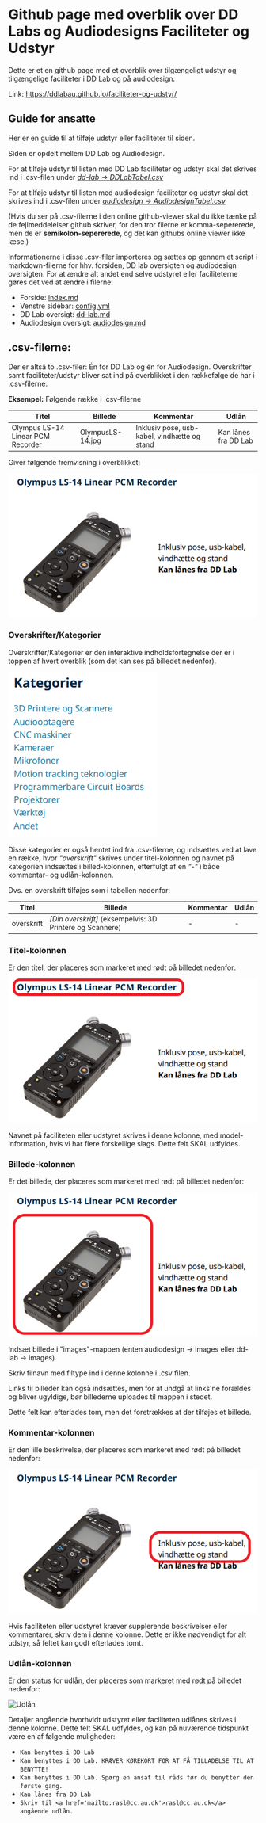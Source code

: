 # Github page med overblik over DD Labs og Audiodesigns Faciliteter og Udstyr

Dette er et en github page med et overblik over tilgængeligt udstyr og tilgængelige faciliteter i DD Lab og på audiodesign.

Link: https://ddlabau.github.io/faciliteter-og-udstyr/

## Guide for ansatte

Her er en guide til at tilføje udstyr eller faciliteter til siden.

Siden er opdelt mellem DD Lab og Audiodesign.

For at tilføje udstyr til listen med DD Lab faciliteter og udstyr skal det skrives ind i .csv-filen under [*dd-lab -> DDLabTabel.csv*](/dd-lab/DDLabTabel.csv)

For at tilføje udstyr til listen med audiodesign faciliteter og udstyr skal det skrives ind i .csv-filen under [*audiodesign -> AudiodesignTabel.csv*](/audiodesign/AudiodesignTabel.csv)

(Hvis du ser på .csv-filerne i den online github-viewer skal du ikke tænke på de fejlmeddelelser github skriver, for den tror filerne er komma-sepererede, men de er **semikolon-sepererede**, og det kan githubs online viewer ikke læse.)

Informationerne i disse .csv-filer importeres og sættes op gennem et script i markdown-filerne for hhv. forsiden, DD lab oversigten og audiodesign oversigten. For at ændre alt andet end selve udstyret eller faciliteterne gøres det ved at ændre i filerne:
- Forside: [index.md](/index.md)
- Venstre sidebar: [config.yml](/config.yml)
- DD Lab oversigt: [dd-lab.md](/dd-lab/dd-lab.md)
- Audiodesign oversigt: [audiodesign.md](/audiodesign/audiodesign.md)

## .csv-filerne:

Der er altså to .csv-filer: Én for DD Lab og én for Audiodesign. Overskrifter samt faciliteter/udstyr bliver sat ind på overblikket i den rækkefølge de har i .csv-filerne.

**Eksempel:** Følgende række i .csv-filerne

|Titel| Billede|Kommentar|Udlån|
|---|---|---|---|
|Olympus LS-14 Linear PCM Recorder|OlympusLS-14.jpg|Inklusiv pose, usb-kabel, vindhætte og stand|Kan lånes fra DD Lab|

Giver følgende fremvisning i overblikket:

![Samlet](/assets/img/ddLabOverblik.PNG)

### Overskrifter/Kategorier

Overskrifter/Kategorier er den interaktive indholdsfortegnelse der er i toppen af hvert overblik (som det kan ses på billedet nedenfor).

![Kategorier](/assets/img/kategorier.PNG)

Disse kategorier er også hentet ind fra .csv-filerne, og indsættes ved at lave en række, hvor *"overskrift"* skrives under titel-kolonnen og navnet på kategorien indsættes i billed-kolonnen, efterfulgt af en *"-"* i både kommentar- og udlån-kolonnen.

Dvs. en overskrift tilføjes som i tabellen nedenfor:

|Titel| Billede|Kommentar|Udlån|
|---|---|---|---|
|overskrift|*[Din overskrift]* (eksempelvis: 3D Printere og Scannere)|-|-|

### Titel-kolonnen

Er den titel, der placeres som markeret med rødt på billedet nedenfor:

![Titel](/assets/img/ddLabOverblikTitel.png)

Navnet på faciliteten eller udstyret skrives i denne kolonne, med model-information, hvis vi har flere forskellige slags. Dette felt SKAL udfyldes.

### Billede-kolonnen

Er det billede, der placeres som markeret med rødt på billedet nedenfor:

![Billede](/assets/img/ddLabOverblikBillede.png)

Indsæt billede i "images"-mappen (enten audiodesign -> images eller dd-lab -> images).

Skriv filnavn med filtype ind i denne kolonne i .csv filen.

Links til billeder kan også indsættes, men for at undgå at links'ne forældes og bliver ugyldige, bør billederne uploades til mappen i stedet.

Dette felt kan efterlades tom, men det foretrækkes at der tilføjes et billede.

### Kommentar-kolonnen

Er den lille beskrivelse, der placeres som markeret med rødt på billedet nedenfor:

![Kommentar](/assets/img/ddLabOverblikKommentar.png)

Hvis faciliteten eller udstyret kræver supplerende beskrivelser eller kommentarer, skriv dem i denne kolonne. Dette er ikke nødvendigt for alt udstyr, så feltet kan godt efterlades tomt.

### Udlån-kolonnen

Er den status for udlån, der placeres som markeret med rødt på billedet nedenfor:

![Udlån](/assets/img/ddLabOverblikUdlån.png)

Detaljer angående hvorhvidt udstyret eller faciliteten udlånes skrives i denne kolonne. Dette felt SKAL udfyldes, og kan på nuværende tidspunkt være en af følgende muligheder:

- ```Kan benyttes i DD Lab```
- ```Kan benyttes i DD Lab. KRÆVER KØREKORT FOR AT FÅ TILLADELSE TIL AT BENYTTE!```
- ```Kan benyttes i DD Lab. Spørg en ansat til råds før du benytter den første gang.```
- ```Kan lånes fra DD Lab```
- ```Skriv til <a href='mailto:rasl@cc.au.dk'>rasl@cc.au.dk</a>  angående udlån.```
